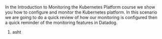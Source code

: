 In the Introduction to Monitoring the Kubernetes Platform course we show you how to configure and monitor the Kubernetes platform. In this scenario we are going to do a quick review of how our monitoring is configured then a quick reminder of the monitoring features in Datadog. 

1.  asht
